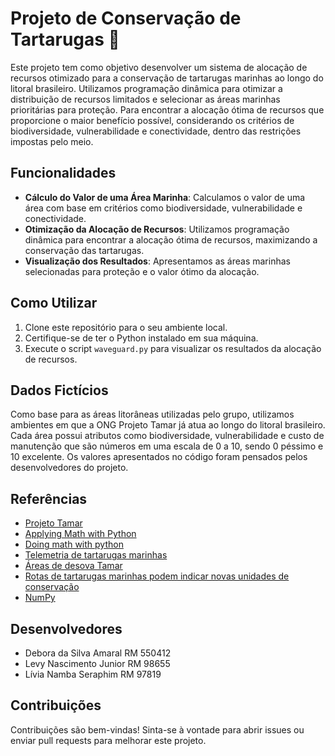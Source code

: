 # Projeto de Conservação de Tartarugas 🐢

Este projeto tem como objetivo desenvolver um sistema de alocação de recursos otimizado para a conservação de tartarugas marinhas ao longo do litoral brasileiro. 
Utilizamos programação dinâmica para otimizar a distribuição de recursos limitados e selecionar as áreas marinhas prioritárias para proteção. 
Para encontrar a alocação ótima de recursos que proporcione o maior benefício possível, considerando os critérios de biodiversidade, vulnerabilidade e conectividade, dentro das restrições impostas pelo meio.

## Funcionalidades

- **Cálculo do Valor de uma Área Marinha**: Calculamos o valor de uma área com base em critérios como biodiversidade, vulnerabilidade e conectividade.
- **Otimização da Alocação de Recursos**: Utilizamos programação dinâmica para encontrar a alocação ótima de recursos, maximizando a conservação das tartarugas.
- **Visualização dos Resultados**: Apresentamos as áreas marinhas selecionadas para proteção e o valor ótimo da alocação.

## Como Utilizar

1. Clone este repositório para o seu ambiente local.
2. Certifique-se de ter o Python instalado em sua máquina.
3. Execute o script `waveguard.py` para visualizar os resultados da alocação de recursos.

## Dados Fictícios

Como base para as áreas litorâneas utilizadas pelo grupo, utilizamos ambientes em que a ONG Projeto Tamar já atua ao longo do litoral brasileiro. Cada área possui atributos como biodiversidade, vulnerabilidade e custo de manutenção que são números em uma escala de 0 a 10, sendo 0 péssimo e 10 excelente. Os valores apresentados no código foram pensados pelos desenvolvedores do projeto.

## Referências

- [Projeto Tamar](https://www.tamar.org.br)
- [Applying Math with Python](https://books.google.com.br/books?hl=pt-BR&lr=&id=PQafEAAAQBAJ&oi=fnd&pg=PP1&dq=math+python+distance+world&ots=Lb7l23EHJK&sig=iSKM0L4z_IllXmaKr0gr5Y5qjpk#v=onepage&q=math%20python%20distance%20world&f=false)
- [Doing math with python](https://books.google.com.br/books?hl=pt-BR&lr=&id=EvWbCgAAQBAJ&oi=fnd&pg=PR7&dq=math+python+calculate+distances+&ots=NMQUviboch&sig=mnFqrSDsU1sH4CMd29MNubnoCZA#v=onepage&q&f=true)
- [Telemetria de tartarugas marinhas](https://www.gov.br/icmbio/pt-br/assuntos/centros-de-pesquisa/tartarugas-marinhas-e-biodiversidade-marinha-do-leste/comunicacao/ultimas-noticias/telemetria-de-tartarugas-marinhas-aplicacao-das-tecnologias-por-satelite-gera-informacoes-para-identificacao-de-areas-criticas-de-uso-no-mar)
- [Áreas de desova Tamar](https://tamar.org.br/publicacoes_html/pdf/1980-89/1987_Projeto_Tartaruga_Marinha_areas_de_desova.pdf)
- [Rotas de tartarugas marinhas podem indicar novas unidades de conservação](https://crbio08.gov.br/noticias/biologia-em-pauta/rotas-de-tartarugas-marinhas-podem-indicar-novas-unidades-de-conservacao/#:~:text=O%20projeto%20Tamar%20protege%20cerca,de%20Janeiro%2C%20S%C3%A3o%20Paulo%20e)
- [NumPy](https://numpy.org/doc/)

## Desenvolvedores

- Debora da Silva Amaral RM 550412 
- Levy Nascimento Junior RM 98655 
- Lívia Namba Seraphim RM 97819


## Contribuições

Contribuições são bem-vindas! Sinta-se à vontade para abrir issues ou enviar pull requests para melhorar este projeto.


